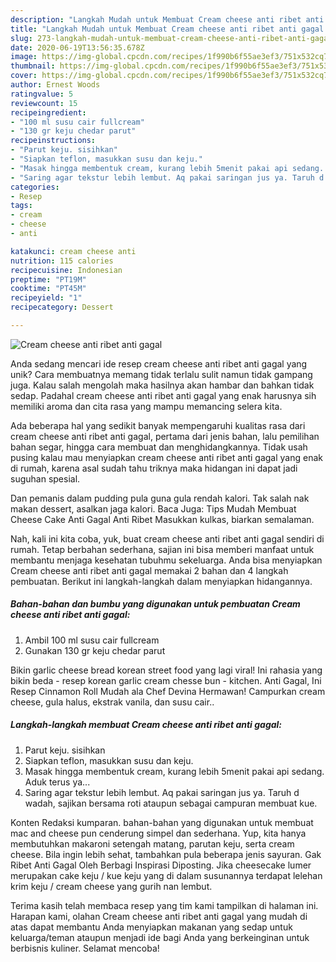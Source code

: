 ```yaml
---
description: "Langkah Mudah untuk Membuat Cream cheese anti ribet anti gagal yang Lezat Sekali"
title: "Langkah Mudah untuk Membuat Cream cheese anti ribet anti gagal yang Lezat Sekali"
slug: 273-langkah-mudah-untuk-membuat-cream-cheese-anti-ribet-anti-gagal-yang-lezat-sekali
date: 2020-06-19T13:56:35.678Z
image: https://img-global.cpcdn.com/recipes/1f990b6f55ae3ef3/751x532cq70/cream-cheese-anti-ribet-anti-gagal-foto-resep-utama.jpg
thumbnail: https://img-global.cpcdn.com/recipes/1f990b6f55ae3ef3/751x532cq70/cream-cheese-anti-ribet-anti-gagal-foto-resep-utama.jpg
cover: https://img-global.cpcdn.com/recipes/1f990b6f55ae3ef3/751x532cq70/cream-cheese-anti-ribet-anti-gagal-foto-resep-utama.jpg
author: Ernest Woods
ratingvalue: 5
reviewcount: 15
recipeingredient:
- "100 ml susu cair fullcream"
- "130 gr keju chedar parut"
recipeinstructions:
- "Parut keju. sisihkan"
- "Siapkan teflon, masukkan susu dan keju."
- "Masak hingga membentuk cream, kurang lebih 5menit pakai api sedang. Aduk terus ya..."
- "Saring agar tekstur lebih lembut. Aq pakai saringan jus ya. Taruh d wadah, sajikan bersama roti ataupun sebagai campuran membuat kue."
categories:
- Resep
tags:
- cream
- cheese
- anti

katakunci: cream cheese anti 
nutrition: 115 calories
recipecuisine: Indonesian
preptime: "PT19M"
cooktime: "PT45M"
recipeyield: "1"
recipecategory: Dessert

---
```



![Cream cheese anti ribet anti gagal](https://img-global.cpcdn.com/recipes/1f990b6f55ae3ef3/751x532cq70/cream-cheese-anti-ribet-anti-gagal-foto-resep-utama.jpg)

Anda sedang mencari ide resep cream cheese anti ribet anti gagal yang unik? Cara membuatnya memang tidak terlalu sulit namun tidak gampang juga. Kalau salah mengolah maka hasilnya akan hambar dan bahkan tidak sedap. Padahal cream cheese anti ribet anti gagal yang enak harusnya sih memiliki aroma dan cita rasa yang mampu memancing selera kita.

Ada beberapa hal yang sedikit banyak mempengaruhi kualitas rasa dari cream cheese anti ribet anti gagal, pertama dari jenis bahan, lalu pemilihan bahan segar, hingga cara membuat dan menghidangkannya. Tidak usah pusing kalau mau menyiapkan cream cheese anti ribet anti gagal yang enak di rumah, karena asal sudah tahu triknya maka hidangan ini dapat jadi suguhan spesial.

Dan pemanis dalam pudding pula guna gula rendah kalori. Tak salah nak makan dessert, asalkan jaga kalori. Baca Juga: Tips Mudah Membuat Cheese Cake Anti Gagal Anti Ribet Masukkan kulkas, biarkan semalaman.


Nah, kali ini kita coba, yuk, buat cream cheese anti ribet anti gagal sendiri di rumah. Tetap berbahan sederhana, sajian ini bisa memberi manfaat untuk membantu menjaga kesehatan tubuhmu sekeluarga. Anda bisa menyiapkan Cream cheese anti ribet anti gagal memakai 2 bahan dan 4 langkah pembuatan. Berikut ini langkah-langkah dalam menyiapkan hidangannya.

<!--inarticleads1-->

##### Bahan-bahan dan bumbu yang digunakan untuk pembuatan Cream cheese anti ribet anti gagal:

1. Ambil 100 ml susu cair fullcream
1. Gunakan 130 gr keju chedar parut


Bikin garlic cheese bread korean street food yang lagi viral! Ini rahasia yang bikin beda - resep korean garlic cream chesse bun - kitchen. Anti Gagal, Ini Resep Cinnamon Roll Mudah ala Chef Devina Hermawan! Campurkan cream cheese, gula halus, ekstrak vanila, dan susu cair.. 

<!--inarticleads2-->

##### Langkah-langkah membuat Cream cheese anti ribet anti gagal:

1. Parut keju. sisihkan
1. Siapkan teflon, masukkan susu dan keju.
1. Masak hingga membentuk cream, kurang lebih 5menit pakai api sedang. Aduk terus ya...
1. Saring agar tekstur lebih lembut. Aq pakai saringan jus ya. Taruh d wadah, sajikan bersama roti ataupun sebagai campuran membuat kue.


Konten Redaksi kumparan. bahan-bahan yang digunakan untuk membuat mac and cheese pun cenderung simpel dan sederhana. Yup, kita hanya membutuhkan makaroni setengah matang, parutan keju, serta cream cheese. Bila ingin lebih sehat, tambahkan pula beberapa jenis sayuran. Gak Ribet Anti Gagal Oleh Berbagi Inspirasi Diposting. Jika cheesecake lumer merupakan cake keju / kue keju yang di dalam susunannya terdapat lelehan krim keju / cream cheese yang gurih nan lembut. 

Terima kasih telah membaca resep yang tim kami tampilkan di halaman ini. Harapan kami, olahan Cream cheese anti ribet anti gagal yang mudah di atas dapat membantu Anda menyiapkan makanan yang sedap untuk keluarga/teman ataupun menjadi ide bagi Anda yang berkeinginan untuk berbisnis kuliner. Selamat mencoba!
